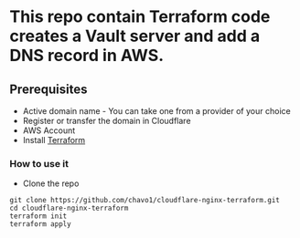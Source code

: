 # This repo contain Terraform code creates a Vault server and add a DNS record in AWS.
## Prerequisites

- Active domain name - You can take one from a provider of your choice
- Register or transfer the domain in Cloudflare
- AWS Account
- Install [Terraform](https://www.terraform.io/)
### How to use it
- Clone the repo
```
git clone https://github.com/chavo1/cloudflare-nginx-terraform.git
cd cloudflare-nginx-terraform
terraform init
terraform apply
```